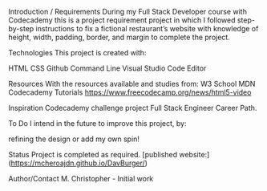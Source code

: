 Introduction / Requirements
During my Full Stack Developer course with Codecademy this is a project requirement project in which I followed step-by-step instructions to fix a fictional restaurant’s website with knowledge of height, width, padding, border, and margin to complete the project.


Technologies
This project is created with:

HTML
CSS
Github
Command Line
Visual Studio Code Editor

Resources
With the resources available and studies from:
W3 School
MDN
Codecademy Tutorials
https://www.freecodecamp.org/news/html5-video

Inspiration
Codecademy challenge project Full Stack Engineer Career Path.

To Do
I intend in the future to improve this project, by:

refining the design or add my own spin!

Status
Project is completed as required. [published website:] (https://mcheroajdn.github.io/DavBurger/)

Author/Contact
M. Christopher - Initial work
